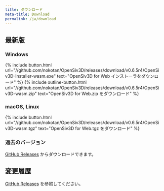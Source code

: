 ```yaml
---
title: ダウンロード
meta-title: Download
permalink: /ja/download
---
```


## 最新版

### Windows

{% include button.html url="//github.com/nokotan/OpenSiv3D/releases/download/v0.6.5r4/OpenSiv3D-Installer-wasm.exe" text="OpenSiv3D for Web インストーラをダウンロード" %}
{% include outline-button.html url="//github.com/nokotan/OpenSiv3D/releases/download/v0.6.5r4/OpenSiv3D-wasm.zip" text="OpenSiv3D for Web.zip をダウンロード" %}

### macOS, Linux

{% include button.html url="//github.com/nokotan/OpenSiv3D/releases/download/v0.6.5r4/OpenSiv3D-wasm.tgz" text="OpenSiv3D for Web.tgz をダウンロード" %}

### 過去のバージョン

[GitHub Releases](https://github.com/nokotan/OpenSiv3D/releases) からダウンロードできます。

## 変更履歴

[GitHub Releases](https://github.com/nokotan/OpenSiv3D/releases) を参照してください。
